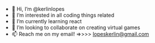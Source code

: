 - 👋 Hi, I’m @kerlinlopes
- 👀 I’m interested in all coding things related
- 🌱 I’m currently learning react 
- 💞️ I’m looking to collaborate on creating virtual games
- 📫 Reach me on my email! =>>>> lopeskerlin@gmail.com

<!---
kerlinlopes/kerlinlopes is a ✨ special ✨ repository because its `README.md` (this file) appears on your GitHub profile.
You can click the Preview link to take a look at your changes.
--->

